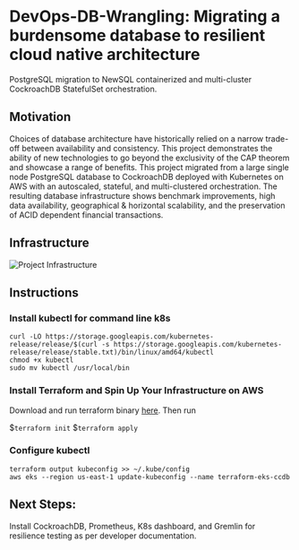 # DevOps-DB-Wrangling: Migrating a burdensome database to resilient cloud native architecture
PostgreSQL migration to NewSQL containerized and multi-cluster CockroachDB StatefulSet orchestration. 

## Motivation
Choices of database architecture have historically relied on a narrow trade-off between availability and consistency. This project demonstrates the ability of new technologies to go beyond the exclusivity of the CAP theorem and showcase a range of benefits.  This project migrated from a large single node PostgreSQL database to CockroachDB deployed with Kubernetes on AWS with an autoscaled, stateful, and multi-clustered orchestration. The resulting database infrastructure shows benchmark improvements, high data availability, geographical & horizontal scalability, and the preservation of ACID dependent financial transactions. 

## Infrastructure 

 ![Project Infrastructure](/Users/evanmarkel/Desktop/infrastructure.png)

## Instructions

### Install kubectl for command line k8s
```
curl -LO https://storage.googleapis.com/kubernetes-release/release/$(curl -s https://storage.googleapis.com/kubernetes-release/release/stable.txt)/bin/linux/amd64/kubectl
chmod +x kubectl
sudo mv kubectl /usr/local/bin
```

### Install Terraform and Spin Up Your Infrastructure on AWS
Download and run terraform binary [here](https://www.terraform.io/downloads.html). 
Then run

$`terraform init`
$`terraform apply`

### Configure kubectl
```
terraform output kubeconfig >> ~/.kube/config
aws eks --region us-east-1 update-kubeconfig --name terraform-eks-ccdb
```

## Next Steps: 
Install CockroachDB, Prometheus, K8s dashboard, and Gremlin for resilience testing as per developer documentation. 
